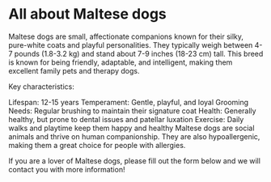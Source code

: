 # All about Maltese dogs

Maltese dogs are small, affectionate companions known for their silky, pure-white coats and playful personalities. They typically weigh between 4-7 pounds (1.8-3.2 kg) and stand about 7-9 inches (18-23 cm) tall. This breed is known for being friendly, adaptable, and intelligent, making them excellent family pets and therapy dogs.

Key characteristics:

Lifespan: 12-15 years
Temperament: Gentle, playful, and loyal
Grooming Needs: Regular brushing to maintain their signature coat
Health: Generally healthy, but prone to dental issues and patellar luxation
Exercise: Daily walks and playtime keep them happy and healthy
Maltese dogs are social animals and thrive on human companionship. They are also hypoallergenic, making them a great choice for people with allergies.

If you are a lover of Maltese dogs, please fill out the form below and we will contact you with more information!

<div id="form-552d5c51-c4d0-4b95-bfcf-392f1eb10f1e"></div>
<script async src="https://forms.infobip.com/forms/552d5c51-c4d0-4b95-bfcf-392f1eb10f1e.js"></script>


